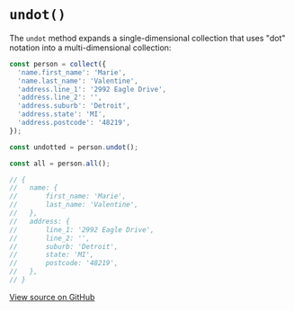# `undot()`

The `undot` method expands a single-dimensional collection that uses "dot" notation into a multi-dimensional collection:

```js
const person = collect({
  'name.first_name': 'Marie',
  'name.last_name': 'Valentine',
  'address.line_1': '2992 Eagle Drive',
  'address.line_2': '',
  'address.suburb': 'Detroit',
  'address.state': 'MI',
  'address.postcode': '48219',
});

const undotted = person.undot();

const all = person.all();

// {
//   name: {
//       first_name: 'Marie',
//       last_name: 'Valentine',
//   },
//   address: {
//       line_1: '2992 Eagle Drive',
//       line_2: '',
//       suburb: 'Detroit',
//       state: 'MI',
//       postcode: '48219',
//   },
// }
```

[View source on GitHub](https://github.com/ecrmnn/collect.js/blob/master/src/methods/undot.js)
